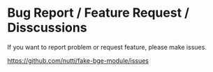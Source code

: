 # Bug Report / Feature Request / Disscussions

If you want to report problem or request feature, please make issues.

https://github.com/nutti/fake-bge-module/issues
